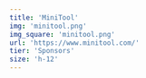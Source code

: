 ```yaml
---
title: 'MiniTool'
img: 'minitool.png'
img_square: 'minitool.png'
url: 'https://www.minitool.com/'
tier: 'Sponsors'
size: 'h-12'
---
```

